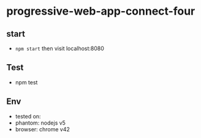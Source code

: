 # progressive-web-app-connect-four

## start
-  `npm start` then visit localhost:8080

## Test
-  npm test


## Env
- tested on:
 - phantom: nodejs v5
 - browser: chrome v42
